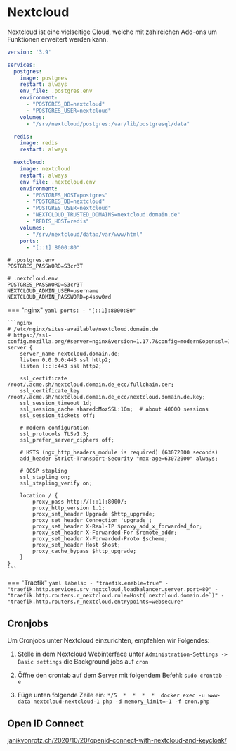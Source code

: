 # Nextcloud

Nextcloud ist eine vielseitige Cloud, welche mit zahlreichen Add-ons um Funktionen erweitert werden kann.

```yaml
version: '3.9'

services:
  postgres:
    image: postgres
    restart: always
    env_file: .postgres.env
    environment:
      - "POSTGRES_DB=nextcloud"
      - "POSTGRES_USER=nextcloud"
    volumes:
      - "/srv/nextcloud/postgres:/var/lib/postgresql/data"

  redis:
    image: redis
    restart: always

  nextcloud:
    image: nextcloud
    restart: always
    env_file: .nextcloud.env
    environment:
      - "POSTGRES_HOST=postgres"
      - "POSTGRES_DB=nextcloud"
      - "POSTGRES_USER=nextcloud"
      - "NEXTCLOUD_TRUSTED_DOMAINS=nextcloud.domain.de"
      - "REDIS_HOST=redis"
    volumes:
      - "/srv/nextcloud/data:/var/www/html"
    ports:
      - "[::1]:8000:80"
```

```shell
# .postgres.env
POSTGRES_PASSWORD=S3cr3T
```

```shell
# .nextcloud.env
POSTGRES_PASSWORD=S3cr3T
NEXTCLOUD_ADMIN_USER=username
NEXTCLOUD_ADMIN_PASSWORD=p4ssw0rd
```

=== "nginx"
    ```yaml
        ports:
          - "[::1]:8000:80"
    ```

    ```nginx
    # /etc/nginx/sites-available/nextcloud.domain.de
    # https://ssl-config.mozilla.org/#server=nginx&version=1.17.7&config=modern&openssl=1.1.1d&guideline=5.6
    server {
        server_name nextcloud.domain.de;
        listen 0.0.0.0:443 ssl http2;
        listen [::]:443 ssl http2;

        ssl_certificate /root/.acme.sh/nextcloud.domain.de_ecc/fullchain.cer;
        ssl_certificate_key /root/.acme.sh/nextcloud.domain.de_ecc/nextcloud.domain.de.key;
        ssl_session_timeout 1d;
        ssl_session_cache shared:MozSSL:10m;  # about 40000 sessions
        ssl_session_tickets off;

        # modern configuration
        ssl_protocols TLSv1.3;
        ssl_prefer_server_ciphers off;

        # HSTS (ngx_http_headers_module is required) (63072000 seconds)
        add_header Strict-Transport-Security "max-age=63072000" always;

        # OCSP stapling
        ssl_stapling on;
        ssl_stapling_verify on;

        location / {
            proxy_pass http://[::1]:8000/;
            proxy_http_version 1.1;
            proxy_set_header Upgrade $http_upgrade;
            proxy_set_header Connection 'upgrade';
            proxy_set_header X-Real-IP $proxy_add_x_forwarded_for;
            proxy_set_header X-Forwarded-For $remote_addr;
            proxy_set_header X-Forwarded-Proto $scheme;
            proxy_set_header Host $host;
            proxy_cache_bypass $http_upgrade;
        }
    }
    ```

=== "Traefik"
    ```yaml
        labels:
          - "traefik.enable=true"
          - "traefik.http.services.srv_nextcloud.loadbalancer.server.port=80"
          - "traefik.http.routers.r_nextcloud.rule=Host(`nextcloud.domain.de`)"
          - "traefik.http.routers.r_nextcloud.entrypoints=websecure"
    ```

## Cronjobs
Um Cronjobs unter Nextcloud einzurichten, empfehlen wir Folgendes:

1. Stelle in dem Nextcloud Webinterface unter `Administration-Settings -> Basic settings` die Background jobs auf `cron` 

2. Öffne den crontab auf dem Server mit folgendem Befehl: `sudo crontab -e`

3. Füge unten folgende Zeile ein: `*/5  *  *  *  *  docker exec -u www-data nextcloud-nextcloud-1 php -d memory_limit=-1 -f cron.php`

## Open ID Connect
[janikvonrotz.ch/2020/10/20/openid-connect-with-nextcloud-and-keycloak/](https://janikvonrotz.ch/2020/10/20/openid-connect-with-nextcloud-and-keycloak/)
